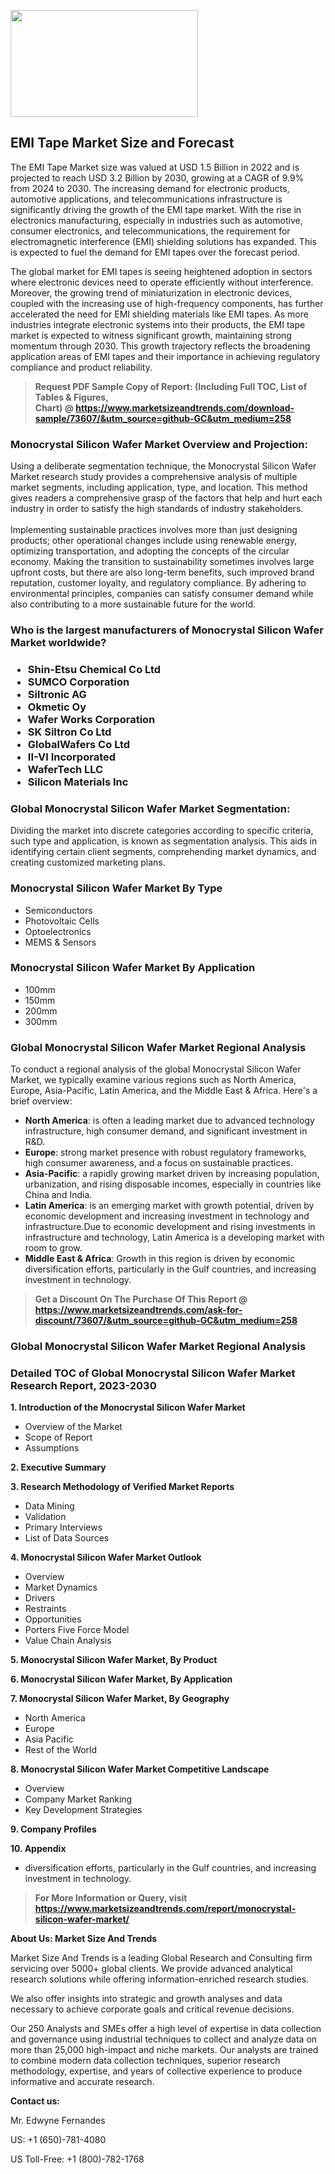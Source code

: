 <p><img class="alignnone size-medium wp-image-20088" src="https://ffe5etoiles.com/wp-content/uploads/2024/12/MST1-300x171.png" alt="" width="300" height="171" /></p><h2>EMI Tape Market Size and Forecast</h2><p>The EMI Tape Market size was valued at USD 1.5 Billion in 2022 and is projected to reach USD 3.2 Billion by 2030, growing at a CAGR of 9.9% from 2024 to 2030. The increasing demand for electronic products, automotive applications, and telecommunications infrastructure is significantly driving the growth of the EMI tape market. With the rise in electronics manufacturing, especially in industries such as automotive, consumer electronics, and telecommunications, the requirement for electromagnetic interference (EMI) shielding solutions has expanded. This is expected to fuel the demand for EMI tapes over the forecast period.</p><p>The global market for EMI tapes is seeing heightened adoption in sectors where electronic devices need to operate efficiently without interference. Moreover, the growing trend of miniaturization in electronic devices, coupled with the increasing use of high-frequency components, has further accelerated the need for EMI shielding materials like EMI tapes. As more industries integrate electronic systems into their products, the EMI tape market is expected to witness significant growth, maintaining strong momentum through 2030. This growth trajectory reflects the broadening application areas of EMI tapes and their importance in achieving regulatory compliance and product reliability.</p></p><blockquote id="" class=""><strong>Request PDF Sample Copy of Report: (Including Full TOC, List of Tables &amp; Figures, Chart)&nbsp;@&nbsp;<strong><a href="https://www.marketsizeandtrends.com/download-sample/73607/&utm_source=github-GC&utm_medium=258" target="_blank">https://www.marketsizeandtrends.com/download-sample/73607/&utm_source=github-GC&utm_medium=258</a></strong></strong></blockquote><h3 id="" class="">Monocrystal Silicon Wafer Market&nbsp;Overview and Projection:</h3><p id="" class="">Using a deliberate segmentation technique, the Monocrystal Silicon Wafer Market research study provides a comprehensive analysis of multiple market segments, including application, type, and location. This method gives readers a comprehensive grasp of the factors that help and hurt each industry in order to satisfy the high standards of industry stakeholders. <br /> <br />Implementing sustainable practices involves more than just designing products; other operational changes include using renewable energy, optimizing transportation, and adopting the concepts of the circular economy. Making the transition to sustainability sometimes involves large upfront costs, but there are also long-term benefits, such improved brand reputation, customer loyalty, and regulatory compliance. By adhering to environmental principles, companies can satisfy consumer demand while also contributing to a more sustainable future for the world.</p><h3 id="" class="">Who is the largest manufacturers of&nbsp;Monocrystal Silicon Wafer Market worldwide?</h3><h3 class=""><p><ul><li>Shin-Etsu Chemical Co Ltd </li><li> SUMCO Corporation </li><li> Siltronic AG </li><li> Okmetic Oy </li><li> Wafer Works Corporation </li><li> SK Siltron Co Ltd </li><li> GlobalWafers Co Ltd </li><li> II-VI Incorporated </li><li> WaferTech LLC </li><li> Silicon Materials Inc</li></ul></p></h3><h3 id="" class="">Global&nbsp;Monocrystal Silicon Wafer Market Segmentation:</h3><p id="" class="">Dividing the market into discrete categories according to specific criteria, such type and application, is known as segmentation analysis. This aids in identifying certain client segments, comprehending market dynamics, and creating customized marketing plans.</p><h3 id="" class="">Monocrystal Silicon Wafer Market&nbsp;By Type</h3><p><p><ul><li>Semiconductors </li><li> Photovoltaic Cells </li><li> Optoelectronics </li><li> MEMS & Sensors</p></li></ul></p></p><h3 id="" class="">Monocrystal Silicon Wafer Market&nbsp;By Application</h3><p class=""><p><ul><li>100mm </li><li> 150mm </li><li> 200mm </li><li> 300mm</li></ul></p></p><h3 id="" class="">Global Monocrystal Silicon Wafer Market Regional Analysis</h3><p id="" class="">To conduct a regional analysis of the global Monocrystal Silicon Wafer Market, we typically examine various regions such as North America, Europe, Asia-Pacific, Latin America, and the Middle East &amp; Africa. Here's a brief overview:</p><ul><li><strong>North America</strong>: is often a leading market due to advanced technology infrastructure, high consumer demand, and significant investment in R&amp;D.</li><li><strong>Europe</strong>: strong market presence with robust regulatory frameworks, high consumer awareness, and a focus on sustainable practices.</li><li><strong>Asia-Pacific</strong>: a rapidly growing market driven by increasing population, urbanization, and rising disposable incomes, especially in countries like China and India.</li><li><strong>Latin America</strong>: is an emerging market with growth potential, driven by economic development and increasing investment in technology and infrastructure.Due to economic development and rising investments in infrastructure and technology, Latin America is a developing market with room to grow.</li><li><strong>Middle East &amp; Africa</strong>: Growth in this region is driven by economic diversification efforts, particularly in the Gulf countries, and increasing investment in technology.</li></ul><blockquote id="" class=""><strong>Get a Discount On The Purchase Of This Report @ <strong><a href="https://www.marketsizeandtrends.com/ask-for-discount/73607/&utm_source=github-GC&utm_medium=258" target="_blank">https://www.marketsizeandtrends.com/ask-for-discount/73607/&utm_source=github-GC&utm_medium=258</a></strong></strong></blockquote><h3 id="" class="">Global Monocrystal Silicon Wafer Market Regional Analysis</h3><h3 id="" class="">Detailed TOC of Global Monocrystal Silicon Wafer Market Research Report, 2023-2030</h3><p id="" class=""><strong>1. Introduction of the Monocrystal Silicon Wafer Market</strong></p><ul><li>Overview of the Market</li><li>Scope of Report</li><li>Assumptions</li></ul><p id="" class=""><strong>2. Executive Summary</strong></p><p id="" class=""><strong>3. Research Methodology of Verified Market Reports</strong></p><ul><li>Data Mining</li><li>Validation</li><li>Primary Interviews</li><li>List of Data Sources</li></ul><p id="" class=""><strong>4. Monocrystal Silicon Wafer Market Outlook</strong></p><ul><li>Overview</li><li>Market Dynamics</li><li>Drivers</li><li>Restraints</li><li>Opportunities</li><li>Porters Five Force Model</li><li>Value Chain Analysis</li></ul><p id="" class=""><strong>5. Monocrystal Silicon Wafer Market, By Product</strong></p><p id="" class=""><strong>6. Monocrystal Silicon Wafer Market, By Application</strong></p><p id="" class=""><strong>7. Monocrystal Silicon Wafer Market, By Geography</strong></p><ul><li>North America</li><li>Europe</li><li>Asia Pacific</li><li>Rest of the World</li></ul><p id="" class=""><strong>8. Monocrystal Silicon Wafer Market Competitive Landscape</strong></p><ul><li>Overview</li><li>Company Market Ranking</li><li>Key Development Strategies</li></ul><p id="" class=""><strong>9. Company Profiles</strong></p><p id="" class=""><strong>10. Appendix</strong></p><ul><li>diversification efforts, particularly in the Gulf countries, and increasing investment in technology.</li></ul><blockquote id="" class=""><strong>For More Information or Query, visit <strong><strong><a href="https://www.marketsizeandtrends.com/report/monocrystal-silicon-wafer-market/" target="_blank">https://www.marketsizeandtrends.com/report/monocrystal-silicon-wafer-market/</a></strong></strong></strong></blockquote><p id="" class=""><strong>About Us: Market Size And Trends</strong></p><p id="" class="">Market Size And Trends is a leading Global Research and Consulting firm servicing over 5000+ global clients. We provide advanced analytical research solutions while offering information-enriched research studies.</p><p id="" class="">We also offer insights into strategic and growth analyses and data necessary to achieve corporate goals and critical revenue decisions.</p><p id="" class="">Our 250 Analysts and SMEs offer a high level of expertise in data collection and governance using industrial techniques to collect and analyze data on more than 25,000 high-impact and niche markets. Our analysts are trained to combine modern data collection techniques, superior research methodology, expertise, and years of collective experience to produce informative and accurate research.</p><p id="" class=""><strong>Contact us:</strong></p><p id="" class="">Mr. Edwyne Fernandes</p><p id="" class="">US: +1 (650)-781-4080</p><p id="" class="">US Toll-Free: +1 (800)-782-1768</p>
